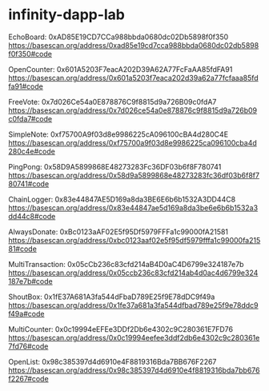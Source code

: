 # infinity-dapp-lab
EchoBoard: 0xAD85E19CD7CCa988bbda0680dc02Db5898f0f350
https://basescan.org/address/0xad85e19cd7cca988bbda0680dc02db5898f0f350#code

OpenCounter: 0x601A5203F7eacA202D39A62A77FcFaAA85fdFA91
https://basescan.org/address/0x601a5203f7eaca202d39a62a77fcfaaa85fdfa91#code

FreeVote: 0x7d026Ce54a0E878876C9f8815d9a726B09c0fdA7
https://basescan.org/address/0x7d026ce54a0e878876c9f8815d9a726b09c0fda7#code

SimpleNote: 0xf75700A9f03d8e9986225cA096100cBA4d280C4E
https://basescan.org/address/0xf75700a9f03d8e9986225ca096100cba4d280c4e#code

PingPong: 0x58D9A5899868E48273283Fc36DF03b6f8F780741
https://basescan.org/address/0x58d9a5899868e48273283fc36df03b6f8f780741#code

ChainLogger: 0x83e44847AE5D169a8da3BE6E6b6b1532A3DD44C8
https://basescan.org/address/0x83e44847ae5d169a8da3be6e6b6b1532a3dd44c8#code

AlwaysDonate: 0xBc0123aAF02E5f95Df5979FFFa1c99000fA21581
https://basescan.org/address/0xbc0123aaf02e5f95df5979fffa1c99000fa21581#code

MultiTransaction: 0x05cCb236c83cfd214aB4D0aC4D6799e324187e7b
https://basescan.org/address/0x05ccb236c83cfd214ab4d0ac4d6799e324187e7b#code

ShoutBox: 0x1fE37A681A3fa544dFbaD789E25f9E78dDC9f49a
https://basescan.org/address/0x1fe37a681a3fa544dfbad789e25f9e78ddc9f49a#code

MultiCounter: 0x0c19994eEFEe3DDf2Db6e4302c9C280361E7FD76
https://basescan.org/address/0x0c19994eefee3ddf2db6e4302c9c280361e7fd76#code

OpenList: 0x98c385397d4d6910e4F8819316Bda7BB676F2267
https://basescan.org/address/0x98c385397d4d6910e4f8819316bda7bb676f2267#code
